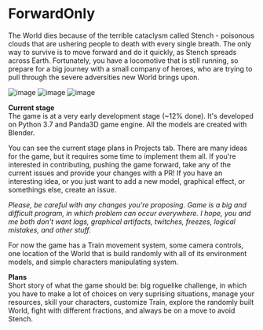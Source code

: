# ForwardOnly

The World dies because of the terrible cataclysm called Stench - poisonous clouds that are ushering people to death with every single breath. The only way to survive is to move forward and do it quickly, as Stench spreads across Earth. Fortunately, you have a locomotive that is still running, so prepare for a big journey with a small company of heroes, who are trying to pull through the severe adversities new World brings upon.

![image](https://github.com/IlyaFaer/ForwardOnly/blob/master/preview/screenshot1.png?raw=true)
![image](https://github.com/IlyaFaer/ForwardOnly/blob/master/preview/screenshot2.png?raw=true)
![image](https://github.com/IlyaFaer/ForwardOnly/blob/master/preview/screenshot3.png?raw=true)

**Current stage**  
The game is at a very early development stage (~12% done). It's developed on Python 3.7 and Panda3D game engine. All the models are created with Blender.

You can see the current stage plans in Projects tab. There are many ideas for the game, but it requires some time to implement them all. If you're interested in contributing, pushing the game forward, take any of the current issues and provide your changes with a PR! If you have an interesting idea, or you just want to add a new model, graphical effect, or somethings else, create an issue.

*Please, be careful with any changes you're proposing. Game is a big and difficult program, in which problem can occur everywhere. I hope, you and me both don't want lags, graphical artifacts, twitches, freezes, logical mistakes, and other stuff.*

For now the game has a Train movement system, some camera controls, one location of the World that is build randomly with all of its environment models, and simple characters manipulating system.

**Plans**  
Short story of what the game should be: big roguelike challenge, in which you have to make a lot of choices on very suprising situations, manage your resources, skill your characters, customize Train, explore the randomly built World, fight with different fractions, and always be on a move to avoid Stench.
